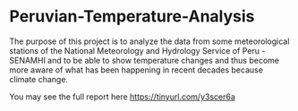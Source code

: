 # Peruvian-Temperature-Analysis

The purpose of this project is to analyze the data from some meteorological stations of the National Meteorology and Hydrology Service of Peru - SENAMHI and to be able to show temperature changes and thus become more aware of what has been happening in recent decades because climate change.

You may see the full report here https://tinyurl.com/y3scer6a
